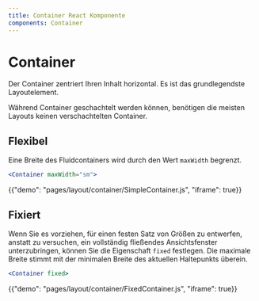```yaml
---
title: Container React Komponente
components: Container
---
```

# Container

<p class="description">Der Container zentriert Ihren Inhalt horizontal. Es ist das grundlegendste Layoutelement.</p>

Während Container geschachtelt werden können, benötigen die meisten Layouts keinen verschachtelten Container.

## Flexibel

Eine Breite des Fluidcontainers wird durch den Wert `maxWidth` begrenzt.

```jsx
<Container maxWidth="sm">
```

{{"demo": "pages/layout/container/SimpleContainer.js", "iframe": true}}

## Fixiert

Wenn Sie es vorziehen, für einen festen Satz von Größen zu entwerfen, anstatt zu versuchen, ein vollständig fließendes Ansichtsfenster unterzubringen, können Sie die Eigenschaft `fixed` festlegen. Die maximale Breite stimmt mit der minimalen Breite des aktuellen Haltepunkts überein.

```jsx
<Container fixed>
```

{{"demo": "pages/layout/container/FixedContainer.js", "iframe": true}}